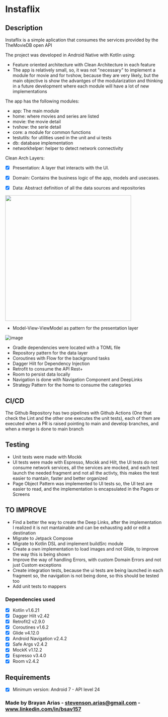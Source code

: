 # Instaflix

## Description

Instaflix is a simple aplication that consumes the services provided by the TheMovieDB open API

The project was developed in Android Native with Kotlin using:

- Feature oriented architecture with Clean Architecture in each feature
- The app is relatively small, so, it was not "necessary" to implement a module for movie and for tvshow, because they are very likely, but the main
objective is show the advantges of the modularization and thinking in a future development where each module will have a lot of new implementations

The app has the following modules: 

- app: The main module
- home: where movies and series are listed
- movie: the movie detail
- tvshow: the serie detail
- core: a module for common functions
- testutils: for utilities used in the unit and ui tests
- db: database implementation
- networkhelper: helper to detect network connectivity

Clean Arch Layers: 

- [x] Presentation: A layer that interacts with the UI.
- [x] Domain: Contains the business logic of the app, models and usecases.
- [x] Data: Abstract definition of all the data sources and repositories


<img src= "https://user-images.githubusercontent.com/13776168/174953832-7e2c7934-63d9-43ba-9a4b-cb5bee6230f6.png" width=400px>

- Model-View-ViewModel as pattern for the presentation layer

![image](https://www.journaldev.com/wp-content/uploads/2018/04/android-mvvm-pattern.png)


- Gradle dependencies were located with a TOML file
- Repository pattern for the data layer
- Coroutines with Flow for the background tasks
- Dagger Hilt for Dependency Injection
- Retrofit to consume the API Rest+
- Room to persist data locally
- Navigation is done with Navigation Component and DeepLinks
- Strategy Pattern for the home to consume the categories

## CI/CD

The Github Repository has two pipelines with Github Actions (One that check the Lint and the other one executes the unit tests), each of them are executed when a PR is raised
pointing to main and develop branches, and when a merge is done to main branch

## Testing

- Unit tests were made with Mockk 
- UI tests were made with Espresso, Mockk and Hilt, the UI tests do not consume network services, all the services are mocked, and each test launch the
needed fragment and not all the activty, this makes the test easier to mantain, faster and better organized
- Page Object Pattern was implemented to UI tests so, the UI test are easier to read, and the implementation is encapsulated in the Pages or Screens

## TO IMPROVE
 
 - Find a better the way to create the Deep Links, after the implementation I realized it is not mantainable and can be exhausting add or edit a destination
 - Migrate to Jetpack Compose
 - Migrate to Kotlin DSL and implement buildSrc module
 - Create a own implementation to load images and not Glide, to improve the way this is being shown
 - Improve the way of handling Errors, with custom Domain Errors and not just Custom exceptions
 - Create integration tests, because the ui tests are being launched in each fragment so, the navigation is not being done, so this should be tested too
 - Add unit tests to mappers


### Dependencies used

- [x] Kotlin v1.6.21
- [x] Dagger Hilt v2.42
- [x] Retrofit2 v2.9.0
- [x] Coroutines v1.6.2
- [x] Glide v4.12.0
- [x] Android Navigation v2.4.2
- [x] Safe Args v2.4.2
- [x] MockK v1.12.2
- [x] Espresso v3.4.0
- [x] Room v2.4.2 

## Requirements

- [x] Minimum version: Android 7 - API level 24

### Made by Brayan Arias - stevenson.arias@gmail.com - www.linkedin.com/in/bsav157

 
